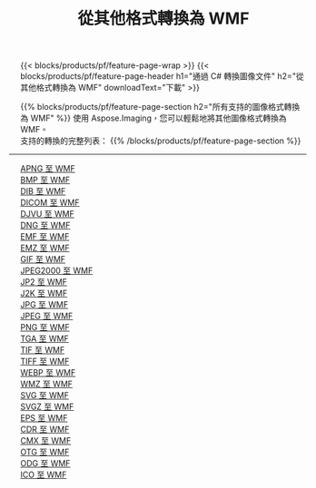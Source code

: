﻿---
title: 從其他格式轉換為 WMF 
weight: 3920
url: /zh-hant/java/conversion/to/wmf 
lang: zh-hant
langdirlevel: 2
locales: zh-hans,ja,it,ru,de,es,fr,nl,id,lt,pl,pt,vi,tr,ko,zh-hant,ar,hi,th,sv,cs,uk,he
description: 使用 Aspose.Imaging，您可以輕鬆地將其他格式轉換為 WMF
---

{{< blocks/products/pf/feature-page-wrap >}}
{{< blocks/products/pf/feature-page-header h1="通過 C# 轉換圖像文件" h2="從其他格式轉換為 WMF" downloadText="下載" >}}


{{% blocks/products/pf/feature-page-section  h2="所有支持的圖像格式轉換為 WMF" %}}
使用 Aspose.Imaging，您可以輕鬆地將其他圖像格式轉換為 WMF。
<br/>
支持的轉換的完整列表：
{{% /blocks/products/pf/feature-page-section %}}
<div class="container-fluid productfamilypage bg-gray">
    <div class="convertypes bg-gray agp-content section">
        <div class="container">
		<hr style="margin-left:-20px;"/>
		<div class="row other-converters">
		    <div class='col-md-2 other-converter remove-lp remove-rp'><a href="/imaging/zh-hant/java/conversion/apng-to-wmf" >APNG 至 WMF</a></div>
<div class='col-md-2 other-converter remove-lp remove-rp'><a href="/imaging/zh-hant/java/conversion/bmp-to-wmf" >BMP 至 WMF</a></div>
<div class='col-md-2 other-converter remove-lp remove-rp'><a href="/imaging/zh-hant/java/conversion/dib-to-wmf" >DIB 至 WMF</a></div>
<div class='col-md-2 other-converter remove-lp remove-rp'><a href="/imaging/zh-hant/java/conversion/dicom-to-wmf" >DICOM 至 WMF</a></div>
<div class='col-md-2 other-converter remove-lp remove-rp'><a href="/imaging/zh-hant/java/conversion/djvu-to-wmf" >DJVU 至 WMF</a></div>
<div class='col-md-2 other-converter remove-lp remove-rp'><a href="/imaging/zh-hant/java/conversion/dng-to-wmf" >DNG 至 WMF</a></div>
<div class='col-md-2 other-converter remove-lp remove-rp'><a href="/imaging/zh-hant/java/conversion/emf-to-wmf" >EMF 至 WMF</a></div>
<div class='col-md-2 other-converter remove-lp remove-rp'><a href="/imaging/zh-hant/java/conversion/emz-to-wmf" >EMZ 至 WMF</a></div>
<div class='col-md-2 other-converter remove-lp remove-rp'><a href="/imaging/zh-hant/java/conversion/gif-to-wmf" >GIF 至 WMF</a></div>
<div class='col-md-2 other-converter remove-lp remove-rp'><a href="/imaging/zh-hant/java/conversion/jpeg2000-to-wmf" >JPEG2000 至 WMF</a></div>
<div class='col-md-2 other-converter remove-lp remove-rp'><a href="/imaging/zh-hant/java/conversion/jp2-to-wmf" >JP2 至 WMF</a></div>
<div class='col-md-2 other-converter remove-lp remove-rp'><a href="/imaging/zh-hant/java/conversion/j2k-to-wmf" >J2K 至 WMF</a></div>
<div class='col-md-2 other-converter remove-lp remove-rp'><a href="/imaging/zh-hant/java/conversion/jpg-to-wmf" >JPG 至 WMF</a></div>
<div class='col-md-2 other-converter remove-lp remove-rp'><a href="/imaging/zh-hant/java/conversion/jpeg-to-wmf" >JPEG 至 WMF</a></div>
<div class='col-md-2 other-converter remove-lp remove-rp'><a href="/imaging/zh-hant/java/conversion/png-to-wmf" >PNG 至 WMF</a></div>
<div class='col-md-2 other-converter remove-lp remove-rp'><a href="/imaging/zh-hant/java/conversion/tga-to-wmf" >TGA 至 WMF</a></div>
<div class='col-md-2 other-converter remove-lp remove-rp'><a href="/imaging/zh-hant/java/conversion/tif-to-wmf" >TIF 至 WMF</a></div>
<div class='col-md-2 other-converter remove-lp remove-rp'><a href="/imaging/zh-hant/java/conversion/tiff-to-wmf" >TIFF 至 WMF</a></div>
<div class='col-md-2 other-converter remove-lp remove-rp'><a href="/imaging/zh-hant/java/conversion/webp-to-wmf" >WEBP 至 WMF</a></div>
<div class='col-md-2 other-converter remove-lp remove-rp'><a href="/imaging/zh-hant/java/conversion/wmz-to-wmf" >WMZ 至 WMF</a></div>
<div class='col-md-2 other-converter remove-lp remove-rp'><a href="/imaging/zh-hant/java/conversion/svg-to-wmf" >SVG 至 WMF</a></div>
<div class='col-md-2 other-converter remove-lp remove-rp'><a href="/imaging/zh-hant/java/conversion/svgz-to-wmf" >SVGZ 至 WMF</a></div>
<div class='col-md-2 other-converter remove-lp remove-rp'><a href="/imaging/zh-hant/java/conversion/eps-to-wmf" >EPS 至 WMF</a></div>
<div class='col-md-2 other-converter remove-lp remove-rp'><a href="/imaging/zh-hant/java/conversion/cdr-to-wmf" >CDR 至 WMF</a></div>
<div class='col-md-2 other-converter remove-lp remove-rp'><a href="/imaging/zh-hant/java/conversion/cmx-to-wmf" >CMX 至 WMF</a></div>
<div class='col-md-2 other-converter remove-lp remove-rp'><a href="/imaging/zh-hant/java/conversion/otg-to-wmf" >OTG 至 WMF</a></div>
<div class='col-md-2 other-converter remove-lp remove-rp'><a href="/imaging/zh-hant/java/conversion/odg-to-wmf" >ODG 至 WMF</a></div>
<div class='col-md-2 other-converter remove-lp remove-rp'><a href="/imaging/zh-hant/java/conversion/ico-to-wmf" >ICO 至 WMF</a></div>
                </div>
        </div>
    </div>
</div>
<br/>

